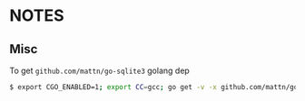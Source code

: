 # NOTES

## Misc

To get `github.com/mattn/go-sqlite3` golang dep

``` bash
$ export CGO_ENABLED=1; export CC=gcc; go get -v -x github.com/mattn/go-sqlite3
```

